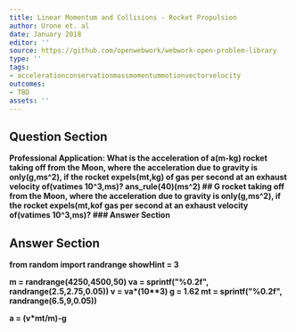 ```yaml
---
title: Linear Momentum and Collisions - Rocket Propulsion
author: Urone et. al
date: January 2018
editor: ''
source: https://github.com/openwebwork/webwork-open-problem-library
type: ''
tags:
- accelerationconservationmassmomentummotionvectorvelocity
outcomes:
- TBD
assets: ''
---
```


## Question Section 

<b>
<b>Professional Application:<b> What is the acceleration of a(m-kg) rocket taking off from the Moon, where the acceleration due to gravity is only(g,ms^2), if the rocket expels(mt,kg) of gas per second at an exhaust velocity of(vatimes 10^3,ms)?
ans_rule(40)(ms^2)
## G
rocket taking off from the Moon, where the acceleration due to gravity is only(g,ms^2), if the rocket expels(mt,kof gas per second at an exhaust velocity of(vatimes 10^3,ms)?
### Answer Section


## Answer Section

from random import randrange
showHint = 3

m = randrange(4250,4500,50)
va = sprintf("%0.2f", randrange(2.5,2.75,0.05))
v = va*(10**3)
g = 1.62
mt = sprintf("%0.2f", randrange(6.5,9,0.05))

a = (v*mt/m)-g